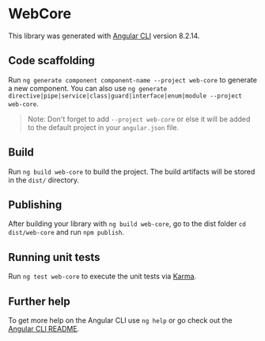 # WebCore

This library was generated with [Angular CLI](https://github.com/angular/angular-cli) version 8.2.14.

## Code scaffolding

Run `ng generate component component-name --project web-core` to generate a new component. You can also use `ng generate directive|pipe|service|class|guard|interface|enum|module --project web-core`.
> Note: Don't forget to add `--project web-core` or else it will be added to the default project in your `angular.json` file. 

## Build

Run `ng build web-core` to build the project. The build artifacts will be stored in the `dist/` directory.

## Publishing

After building your library with `ng build web-core`, go to the dist folder `cd dist/web-core` and run `npm publish`.

## Running unit tests

Run `ng test web-core` to execute the unit tests via [Karma](https://karma-runner.github.io).

## Further help

To get more help on the Angular CLI use `ng help` or go check out the [Angular CLI README](https://github.com/angular/angular-cli/blob/master/README.md).
